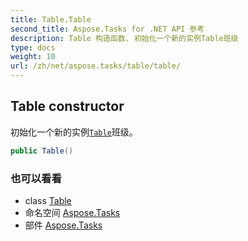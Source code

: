 ```yaml
---
title: Table.Table
second_title: Aspose.Tasks for .NET API 参考
description: Table 构造函数. 初始化一个新的实例Table班级
type: docs
weight: 10
url: /zh/net/aspose.tasks/table/table/
---
```

## Table constructor

初始化一个新的实例[`Table`](../)班级。

```csharp
public Table()
```

### 也可以看看

* class [Table](../)
* 命名空间 [Aspose.Tasks](../../table/)
* 部件 [Aspose.Tasks](../../../)


